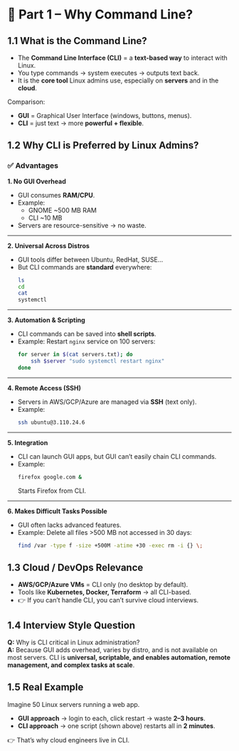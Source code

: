 # 🔹 Part 1 – Why Command Line?

## 1.1 What is the Command Line?
- The **Command Line Interface (CLI)** = a **text-based way** to interact with Linux.  
- You type commands → system executes → outputs text back.  
- It is the **core tool** Linux admins use, especially on **servers** and in the **cloud**.  

Comparison:
- **GUI** = Graphical User Interface (windows, buttons, menus).  
- **CLI** = just text → more **powerful + flexible**.  


## 1.2 Why CLI is Preferred by Linux Admins?

### ✅ Advantages

**1. No GUI Overhead**  
- GUI consumes **RAM/CPU**.  
- Example:  
  - GNOME ~500 MB RAM  
  - CLI ~10 MB  
- Servers are resource-sensitive → no waste.  

---

**2. Universal Across Distros**  
- GUI tools differ between Ubuntu, RedHat, SUSE…  
- But CLI commands are **standard** everywhere:  
  ```bash
  ls
  cd
  cat
  systemctl
  ```

---

**3. Automation & Scripting**  
- CLI commands can be saved into **shell scripts**.  
- Example: Restart `nginx` service on 100 servers:  
  ```bash
  for server in $(cat servers.txt); do
      ssh $server "sudo systemctl restart nginx"
  done
  ```

---

**4. Remote Access (SSH)**  
- Servers in AWS/GCP/Azure are managed via **SSH** (text only).  
- Example:  
  ```bash
  ssh ubuntu@3.110.24.6
  ```

---

**5. Integration**  
- CLI can launch GUI apps, but GUI can’t easily chain CLI commands.  
- Example:  
  ```bash
  firefox google.com &
  ```
  Starts Firefox from CLI.

---

**6. Makes Difficult Tasks Possible**  
- GUI often lacks advanced features.  
- Example: Delete all files >500 MB not accessed in 30 days:  
  ```bash
  find /var -type f -size +500M -atime +30 -exec rm -i {} \;
  ```


## 1.3 Cloud / DevOps Relevance
- **AWS/GCP/Azure VMs** = CLI only (no desktop by default).  
- Tools like **Kubernetes, Docker, Terraform** → all CLI-based.  
- 👉 If you can’t handle CLI, you can’t survive cloud interviews.  


## 1.4 Interview Style Question
**Q:** Why is CLI critical in Linux administration?  
**A:** Because GUI adds overhead, varies by distro, and is not available on most servers. CLI is **universal, scriptable, and enables automation, remote management, and complex tasks at scale**.  


## 1.5 Real Example
Imagine 50 Linux servers running a web app.  

- **GUI approach** → login to each, click restart → waste **2–3 hours**.  
- **CLI approach** → one script (shown above) restarts all in **2 minutes**.  

👉 That’s why cloud engineers live in CLI.
